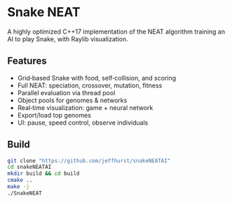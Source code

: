 # Snake NEAT

A highly optimized C++17 implementation of the NEAT algorithm training an AI to play Snake, with Raylib visualization.

## Features

- Grid‐based Snake with food, self‐collision, and scoring  
- Full NEAT: speciation, crossover, mutation, fitness  
- Parallel evaluation via thread pool  
- Object pools for genomes & networks  
- Real‐time visualization: game + neural network  
- Export/load top genomes  
- UI: pause, speed control, observe individuals  

## Build

```bash
git clone "https://github.com/jeffhurst/snakeNEATAI"
cd snakeNEATAI
mkdir build && cd build
cmake ..
make -j
./SnakeNEAT
